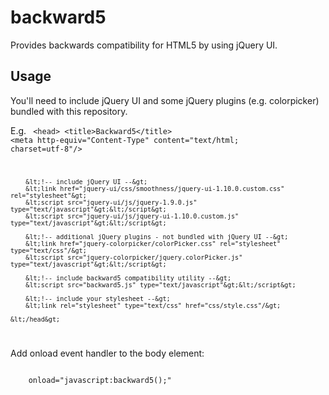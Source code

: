 # backward5

Provides backwards compatibility for HTML5 by using jQuery UI.

## Usage

You'll need to include jQuery UI and some jQuery plugins (e.g. colorpicker) bundled with this repository.

E.g.
<code>
    &lt;head&gt;
        &lt;title&gt;Backward5&lt;/title&gt;
        &lt;meta http-equiv="Content-Type" content="text/html&#59; charset=utf-8"/&gt;

        &lt;!-- include jQuery UI --&gt;
        &lt;link href="jquery-ui/css/smoothness/jquery-ui-1.10.0.custom.css" rel="stylesheet"&gt;
        &lt;script src="jquery-ui/js/jquery-1.9.0.js" type="text/javascript"&gt;&lt;/script&gt;
        &lt;script src="jquery-ui/js/jquery-ui-1.10.0.custom.js" type="text/javascript"&gt;&lt;/script&gt;

        &lt;!-- additional jQuery plugins - not bundled with jQuery UI --&gt;
        &lt;link href="jquery-colorpicker/colorPicker.css" rel="stylesheet" type="text/css"/&gt;
        &lt;script src="jquery-colorpicker/jquery.colorPicker.js" type="text/javascript"&gt;&lt;/script&gt;

        &lt;!-- include backward5 compatibility utility --&gt;
        &lt;script src="backward5.js" type="text/javascript"&gt;&lt;/script&gt;

        &lt;!-- include your stylesheet --&gt;
        &lt;link rel="stylesheet" type="text/css" href="css/style.css"/&gt;

    &lt;/head&gt;
</code>

Add onload event handler to the body element:

<code>
    onload="javascript:backward5();"
</code>